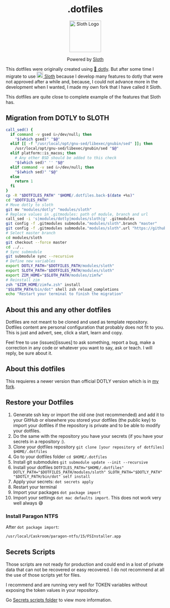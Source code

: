 <div align="center">
  <h1>.dotfiles</h1>
  <a href="https://github.com/gtrabanco/sloth" alt="Sloth Github"><img src="https://raw.githubusercontent.com/gtrabanco/sloth/master/sloth.svg" alt="Sloth Logo" width="100px" height="100px"></a>
  <p>Powered by <a href="https://github.com/gtrabanco/sloth" alt="Sloth Github">Sloth</a></p>
</div>

This dotfiles were originally created using <a href="https://github.com/codelytv/dotly" alt="Dotly repository">🌚 dotly</a>. But after some time I migrate to use <a href="https://github.com/gtrabanco/sloth" alt="Sloth Github"><img src="https://raw.githubusercontent.com/gtrabanco/sloth/master/sloth.svg" alt="Sloth Logo" width="20px" height="20px" style="fill: green"> Sloth</a> because I develop many features to dotly that were not approved after a while and, because, I could not advance more in the development when I wanted, I made my own fork that I have called it Sloth.

This dotfiles are quite close to complete example of the features that Sloth has.

## Migration from DOTLY to SLOTH

```bash
call_sed() {
  if command -v gsed &>/dev/null; then
    "$(which gsed)" "$@"
  elif [[ -f "/usr/local/opt/gnu-sed/libexec/gnubin/sed" ]]; then
    /usr/local/opt/gnu-sed/libexec/gnubin/sed "$@"
  elif platform::is_macos; then
    # Any other BSD should be added to this check
    "$(which sed)" '' "$@"
  elif command -v sed &>/dev/null; then
    "$(which sed)" "$@"
  else
    return 1
  fi
}
cp -R "$DOTFILES_PATH" "$HOME/.dotfiles.back-$(date +%s)"
cd "$DOTFILES_PATH"
# Move dotly to sloth
git mv "modules/dotly" "modules/sloth"
# Replace values in .gitmodules: path of module, branch and url
call_sed -i 's|modules/dotly|modules/sloth|g' .gitmodules
git config -f .gitmodules submodule."modules/sloth".branch "master"
git config -f .gitmodules submodule."modules/sloth".url "https://github.com/gtrabanco/sloth"
# Select master branch
cd modules/sloth
git checkout --force master
cd ../..
# Sync submodule
git submodule sync --recursive
# Define new variables
export DOTLY_PATH="$DOTFILES_PATH/modules/sloth"
export SLOTH_PATH="$DOTFILES_PATH/modules/sloth"
export ZIM_HOME="$SLOTH_PATH/modules/zimfw"
# Reinstall zim
zsh "$ZIM_HOME/zimfw.zsh" install
"$SLOTH_PATH/bin/dot" shell zsh reload_completions
echo "Restart your terminal to finish the migration"
```

## About this and any other dotfiles

Dotfiles are not meant to be cloned and used as template repository. Dotfiles content are personal configuration that probably does not fit to you. This is just and advert, see, click a start, learn and copy.

Feel free to use (issues)[issues] to ask something, report a bug, make a correction in any code or whatever you want to say, ask or teach. I will reply, be sure about it.

## About this dotfiles

This requieres a newer version than official DOTLY version which is in [my fork](https://github.com/gtrabanco/dotly).

## Restore your Dotfiles

1. Generate ssh key or import the old one (not recommended) and add it to your GitHub or elsewhere you stored your dotfiles (the public key) to import your dotfiles if the repository is private and to be able to modify your dotfiles.
2. Do the same with the repository you have your secrets (if you have your secrets in a repository :).
3. Clone your dotfiles repository `git clone [your repository of dotfiles] $HOME/.dotfiles`
4. Go to your dotfiles folder `cd $HOME/.dotfiles`
5. Install git submodules `git submodule update --init --recursive`
6. Install your dotfiles `DOTFILES_PATH="$HOME/.dotfiles" DOTLY_PATH="$DOTFILES_PATH/modules/sloth" SLOTH_PATH="$DOTLY_PATH" "$DOTLY_PATH/bin/dot" self install`
7. Apply your secrets: `dot secrets apply` 
8. Restart your terminal
9. Import your packages `dot package import`
10. Import your settings `dot mac defaults import`. This does not work very well always 😅

### Install Paragon NTFS

After `dot package import`:

```bash
/usr/local/Caskroom/paragon-ntfs/15/FSInstaller.app
```

## Secrets Scripts

Those scripts are not ready for production and could end in a lost of private data that can not be recovered or easy recovered. I do not recommend at all the use of those scripts yet for files.

I recommend and are running very well for TOKEN variables without exposing the token values in your repository.

Go [Secrets scripts folder](https://github.com/gtrabanco/dotfiles/tree/master/scripts/secrets) to view more information.


